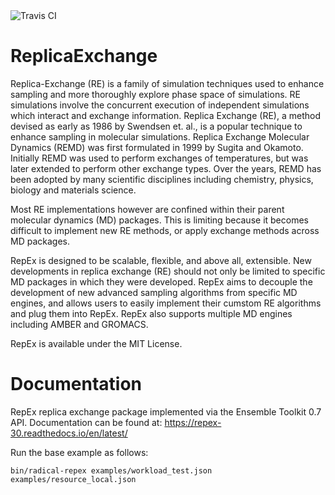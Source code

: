 
<img src="https://travis-ci.org/radical-cybertools/radical.repex.svg?branch=master" alt="Travis CI"/>

# ReplicaExchange

Replica-Exchange (RE) is a family of simulation techniques used to enhance
sampling and more thoroughly explore phase space of simulations. RE simulations
involve the concurrent execution of independent simulations which interact and
exchange information. Replica Exchange (RE), a method devised as early as 1986
by Swendsen et. al., is a popular technique to enhance sampling in molecular
simulations. Replica Exchange Molecular Dynamics (REMD) was first formulated in
1999 by Sugita and Okamoto. Initially REMD was used to perform exchanges of
temperatures, but was later extended to perform other exchange types. Over the
years, REMD has been adopted by many scientific disciplines including chemistry,
physics, biology and materials science.

Most RE implementations however are confined within their parent molecular
dynamics (MD) packages. This is limiting because it becomes difficult to
implement new RE methods, or apply exchange methods across MD packages.

RepEx is designed to be scalable, flexible, and above all, extensible. New
developments in replica exchange (RE) should not only be limited to specific MD
packages in which they were developed. RepEx aims to decouple the development of
new advanced sampling algorithms from specific MD engines, and allows users to
easily implement their cumstom RE algorithms and plug them into RepEx. RepEx
also supports multiple MD engines including AMBER and GROMACS.

RepEx is available under the MIT License.


# Documentation

RepEx replica exchange package implemented via the Ensemble Toolkit 0.7 API.
Documentation can be found at: https://repex-30.readthedocs.io/en/latest/



Run the base example as follows:

```
bin/radical-repex examples/workload_test.json examples/resource_local.json
```


